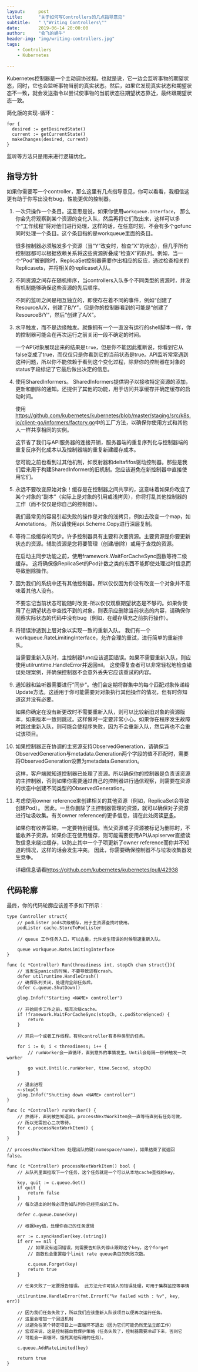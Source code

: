 ```yaml
---
layout:     post
title:      "关于如何写Controllers的几点指导意见"
subtitle:   " \"Writing Controllers\""
date:       2019-06-14 20:00:00
author:     "会飞的蜗牛"
header-img: "img/writing-controllers.jpg"
tags:
    - Controllers
    - Kubernetes
    
---
```


Kubernetes控制器是一个主动调协过程。也就是说，它一边会监听事物的期望状态，同时，它也会监听事物当前的真实状态。然后，如果它发现真实状态和期望状态不一致，就会发送指令以尝试使事物的当前状态往期望状态靠近，最终跟期望状态一致。

简化版的实现-循环：

```
for {
  desired := getDesiredState()
  current := getCurrentState()
  makeChanges(desired, current)
}

```
监听等方法只是用来进行逻辑优化。

## 指导方针
如果你需要写一个controller，那么这里有几点指导意见，你可以看看，我相信这更有助于你写出没有bug，性能更优的控制器。

1. 一次只操作一个条目。这意思是说，如果你使用`workqueue.Interface`， 那么你会先将观察到某个资源的变化入队，然后再将它们取出来，这样可以多个“工作线程”将对他们进行处理，这样的话，在任意时刻，不会有多个gofunc同时处理一个条目。这个条目指的是workqueue里面的条目。
	
	很多控制器必须触发多个资源（当“Y”改变时，检查“X”的状态），但几乎所有控制器都可以根据依赖关系将这些资源折叠成“检查X”的队列。例如，当一个“Pod”被删除时，ReplicaSet控制器需要作出相应的反应，通过检查相关的Replicasets，并将相关的replicaset入队。

2. 不同资源之间存在随机排序，当controllers入队多个不同类型的资源时，并没有机制能够确保这些资源的先后顺序。
	
	不同的监听之间是相互独立的，即使存在着不同的事件，例如“创建了ResourceA/X，创建了B/Y”，但是你的控制器看到的可能是“创建了ResourceB/Y“，然后“创建了A/X”。
	
3. 水平触发，而不是边缘触发。就像拥有一个一直没有运行的shell脚本一样，你的控制器可能会在再次运行之前关闭一段不确定的时间。
	
	一个API对象展现出来的结果是`true`，但是你不能因此推断说，你看到它从false变成了true，而仅仅只是你看到它的当前状态是true。API监听常常遇到这种问题，所以你不能依赖于看到这个变化过程，除非你的控制器在对象的status字段标记了它最后做出决定的信息。

4. 使用SharedInformers。 SharedInformers提供钩子以接收特定资源的添加，更新和删除的通知。还提供了其他的功能，用于访问共享缓存并确定缓存的启动时间。

	使用<https://github.com/kubernetes/kubernetes/blob/master/staging/src/k8s.io/client-go/informers/factory.go>中的工厂方法，以确保你使用方式和其他人一样共享相同的实例。

	这节省了我们与API服务器的连接开销，服务器端的重复序列化与控制器端的重复反序列化成本以及控制器端的重复新建缓存成本。

	您可能之前也看到过其他机制，如反射器和deltafifos驱动控制器。那些是我们后来用于构建SharedInformer的旧机制。您应该避免在新控制器中直接使用它们。

5. 永远不要改变原始对象！缓存是在控制器之间共享的，这意味着如果你改变了某个对象的“副本”（实际上是对象的引用或浅拷贝），你将打乱其他控制器的工作（而不仅仅是你自己的控制器）。

	我们最常见的容易引起失败的操作是对象的浅拷贝，例如去改变一个map，如Annotations。 所以请使用api.Scheme.Copy进行深层复制。


6. 等待二级缓存的同步。许多控制器具有主要和次要资源。主要资源是你要更新状态的资源。辅助资源是您将要管理（创建/删除）或用于查找的资源。

	在启动主同步功能之前，使用framework.WaitForCacheSync函数等待二级缓存。 这将确保像ReplicaSet的Pod计数之类的东西不能即使处理过时信息而导致删除操作。

7. 因为我们的系统中还有其他控制器。所以仅仅因为你没有改变一个对象并不意味着其他人没有。
  
   不要忘记当前状态可能随时改变-所以仅仅观察期望状态是不够的。如果你使用了在期望状态中查找不到的对象，则表示应删除当前状态的内容，请确保你观察实际状态的代码中没有bug（例如，在缓存填充之前执行操作）。

8. 将错误渗透到上层对象以实现一致的重新入队。 我们有一个workqueue.RateLimitingInterface，允许合理的重试，进行简单的重新排队。

	当需要重新入队时，主控制器func应该返回错误。如果不需要重新入队，则应使用utilruntime.HandleError并返回nil。 这使得复查者可以非常轻松地检查错误处理案例，并确保控制器不会意外丢失它应该重试的内容。
	
9. 通知器和监听器需要进行”同步“。他们会定期将群集中的每个匹配对象传递给Update方法。这适用于你可能需要对对象执行其他操作的情况，但有时你知道这并没有必要。

	如果你确定在没有新更改时不需要重新入队，则可以比较新旧对象的资源版本，如果版本一致则跳过。这样做时一定要非常小心。如果你在程序发生故障时跳过重新入队，则可能会使程序失败，因为不会重新入队，然后再也不会重试该项目。

10. 如果控制器正在协调的主资源支持ObservedGeneration，请确保当ObservedGeneration与metadata.Generation两个字段的值不匹配时，需要将ObservedGeneration设置为metadata.Generation。

	这样，客户端就知道控制器已处理了资源。所以确保你的控制器是负责该资源的主控制器，否则如果你需要通过自己的控制器进行通信观察，则需要在资源的状态中创建不同类型的ObservedGeneration。
	
11. 考虑使用owner reference来创建相关的其他资源（例如，ReplicaSet会导致创建Pod）。 因此，一旦你删除了主控制器管理的资源，就可以确保对子资源进行垃圾收集。有关owner reference的更多信息，请在此处阅读[更多](https://github.com/kubernetes/community/blob/master/contributors/design-proposals/controller-ref.md)。

    如果你有收养策略，一定要特别谨慎。当父资源或子资源被标记为删除时，不能收养子资源。如果你正在使用缓存，则可能需要使用API从apiserver直接读取信息来绕过缓存，以防止其中一个子项更新了owner reference而你并不知道的情况，这样的话会发生冲突。 因此，你需要确保控制器不与垃圾收集器发生竞争。
    
    详细信息请看<https://github.com/kubernetes/kubernetes/pull/42938>

## 代码轮廓
最终，你的代码轮廓应该差不多如下所示：

```
type Controller struct{
	// podLister pods次级缓存，用于主资源查找时使用。
	podLister cache.StoreToPodLister

	// queue 工作任务入口，可以去重，允许发生错误的时候限速重新入队。

	queue workqueue.RateLimitingInterface
}

func (c *Controller) Run(threadiness int, stopCh chan struct{}){
	// 当发生panics的时候，不要导致进程crash。
	defer utilruntime.HandleCrash()
	// 确保队列关闭，处理完全部任务后。
	defer c.queue.ShutDown()

	glog.Infof("Starting <NAME> controller")

	// 开始同步工作之前，填充次级cache。
	if !framework.WaitForCacheSync(stopCh, c.podStoreSynced) {
		return
	}

	// 开启一个或者工作线程，有些controller有多种类型的任务。 

	for i := 0; i < threadiness; i++ {
		// runWorker会一直循环，直到意外的事情发生。Until会每隔一秒钟触发一次worker
		
		go wait.Until(c.runWorker, time.Second, stopCh)
	}

	// 退出进程
	<-stopCh
	glog.Infof("Shutting down <NAME> controller")
}

func (c *Controller) runWorker() {
	// 热循环，直到被告知退出。processNextWorkItem会一直等待直到有任务可做，
	// 所以无需担心二次等待。
	for c.processNextWorkItem() {
	}
}

// processNextWorkItem 处理出队的键(namespace/name)，如果结束了就返回false。

func (c *Controller) processNextWorkItem() bool {
	// 从队列里面拉取下一个任务，这个任务就是一个可以从本地cache查找的key。
	
	key, quit := c.queue.Get()
	if quit {
		return false
	}
	// 每次退出的时候必须告知队列你已经完成的工作。
	
	defer c.queue.Done(key)
	
	// 根据key值，处理你自己的任务逻辑
	
	err := c.syncHandler(key.(string))
	if err == nil {
		// 如果没有返回错误，则需要告知队列停止跟踪这个key。这个forget
		// 函数也会重置每个limit rate queue条目的失败次数。
		
		c.queue.Forget(key)
		return true
	}
	
	// 任务失败了一定要报告错误。 此方法允许可插入的错误处理，可用于集群监控等事情
	
	utilruntime.HandleError(fmt.Errorf("%v failed with : %v", key, err))
	
    // 因为我们任务失败了，所以我们应该重新入队该项目以便再次运行任务。
    // 这里会增加一个回退机制
    // 以避免在某个特定项目上一直循环不退出（因为它们可能仍然无法立即工作）
    // 宏观来说，这是控制器自我保护策略（任务失败了，控制器需要冷却下来，否则它
    // 可能会一直循环，饿死其他有用的任务）。
		
	c.queue.AddRateLimited(key)

	return true
}


```











